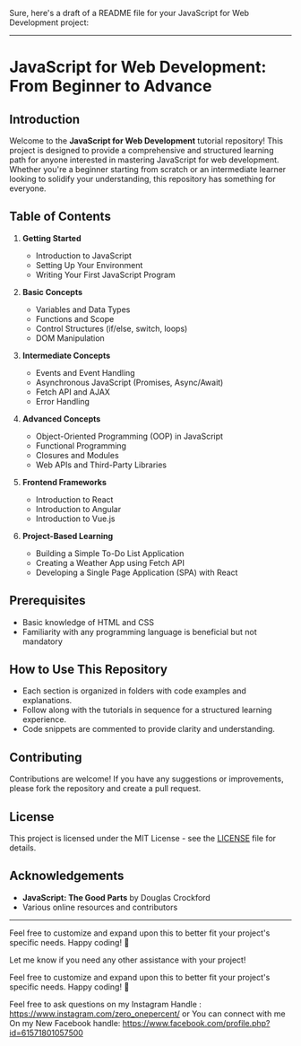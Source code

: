 Sure, here's a draft of a README file for your JavaScript for Web Development project:

---

# JavaScript for Web Development: From Beginner to Advance

## Introduction
Welcome to the **JavaScript for Web Development** tutorial repository! This project is designed to provide a comprehensive and structured learning path for anyone interested in mastering JavaScript for web development. Whether you're a beginner starting from scratch or an intermediate learner looking to solidify your understanding, this repository has something for everyone.

## Table of Contents
1. **Getting Started**
   - Introduction to JavaScript
   - Setting Up Your Environment
   - Writing Your First JavaScript Program

2. **Basic Concepts**
   - Variables and Data Types
   - Functions and Scope
   - Control Structures (if/else, switch, loops)
   - DOM Manipulation

3. **Intermediate Concepts**
   - Events and Event Handling
   - Asynchronous JavaScript (Promises, Async/Await)
   - Fetch API and AJAX
   - Error Handling

4. **Advanced Concepts**
   - Object-Oriented Programming (OOP) in JavaScript
   - Functional Programming
   - Closures and Modules
   - Web APIs and Third-Party Libraries

5. **Frontend Frameworks**
   - Introduction to React
   - Introduction to Angular
   - Introduction to Vue.js

6. **Project-Based Learning**
   - Building a Simple To-Do List Application
   - Creating a Weather App using Fetch API
   - Developing a Single Page Application (SPA) with React

## Prerequisites
- Basic knowledge of HTML and CSS
- Familiarity with any programming language is beneficial but not mandatory

## How to Use This Repository
- Each section is organized in folders with code examples and explanations.
- Follow along with the tutorials in sequence for a structured learning experience.
- Code snippets are commented to provide clarity and understanding.

## Contributing
Contributions are welcome! If you have any suggestions or improvements, please fork the repository and create a pull request.

## License
This project is licensed under the MIT License - see the [LICENSE](LICENSE) file for details.

## Acknowledgements
- **JavaScript: The Good Parts** by Douglas Crockford
- Various online resources and contributors

---

Feel free to customize and expand upon this to better fit your project's specific needs. Happy coding! 🚀

Let me know if you need any other assistance with your project!

Feel free to customize and expand upon this to better fit your project's specific needs. Happy coding! 🚀

Feel free to ask questions on my Instagram Handle : https://www.instagram.com/zero_onepercent/ 
or You can connect with me On my New Facebook handle: https://www.facebook.com/profile.php?id=61571801057500
